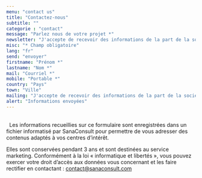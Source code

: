 ```yaml
---
menu: "contact us"
title: "Contactez-nous"
subtitle: ""
categorie : "contact"
message: "Parlez nous de votre projet *"
newsletter: "J'accepte de recevoir des informations de la part de la société Sana Consult."
misc: "* Champ obligatoire"
lang: "fr"
send: "envoyer"
firstname: "Prénom *"
lastname: "Nom *"
mail: "Courriel *"
mobile: "Portable *"
country: "Pays"
town: "Ville"
mailing: "J'accepte de recevoir des informations de la part de la société SanaConsult"
alert: "Informations envoyées"
---
```

\
&nbsp;
Les informations recueillies sur ce formulaire sont enregistrées dans un fichier informatisé par SanaConsult pour permettre de vous adresser des contenus adaptés à vos centres d’intérêt. 

Elles sont conservées pendant 3 ans et sont destinées au service marketing. Conformément à la loi « informatique et libertés », vous pouvez exercer votre droit d’accès aux données vous concernant et les faire rectifier en contactant : contact@sanaconsult.com